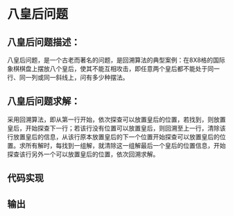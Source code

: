 # 八皇后问题



## 八皇后问题描述：

八皇后问题，是一个古老而著名的问题，是回溯算法的典型案例：在8X8格的国际象棋棋盘上摆放八个皇后，使其不能互相攻击，即任意两个皇后都不能处于同一行、同一列或同一斜线上，问有多少种摆法。

## 八皇后问题求解：

采用回溯算法，即从第一行开始，依次探查可以放置皇后的位置，若找到，则放置皇后，开始探查下一行；若该行没有位置可以放置皇后，则回溯至上一行，清除该行放置皇后的信息，从该行原本放置皇后的下一个位置开始探查可以放置皇后的位置。求所有解时，每找到一组解，就清除这一组解最后一个皇后的位置信息，开始探查该行另外一个可以放置皇后的位置，依次回溯求解。

## 代码实现

## 输出

